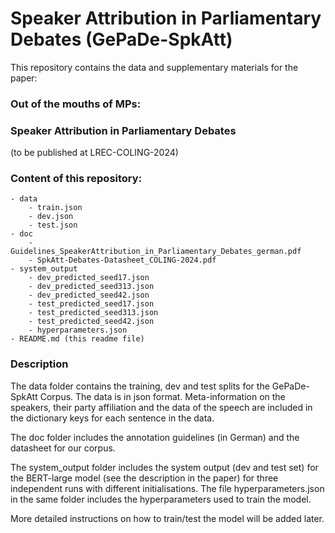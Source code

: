 # Speaker Attribution in Parliamentary Debates (GePaDe-SpkAtt)


This repository contains the data and supplementary materials for the paper:

### Out of the mouths of MPs:
### Speaker Attribution in Parliamentary Debates

(to be published at LREC-COLING-2024)


### Content of this repository:

```
- data
	- train.json
	- dev.json
	- test.json
- doc
	- Guidelines_SpeakerAttribution_in_Parliamentary_Debates_german.pdf  
	- SpkAtt-Debates-Datasheet_COLING-2024.pdf
- system_output
	- dev_predicted_seed17.json  
	- dev_predicted_seed313.json  
	- dev_predicted_seed42.json  
	- test_predicted_seed17.json  
	- test_predicted_seed313.json  
	- test_predicted_seed42.json
	- hyperparameters.json
- README.md (this readme file)
```

### Description

The data folder contains the training, dev and test splits for the GePaDe-SpkAtt Corpus.
The data is in json format. Meta-information on the speakers, their party affiliation 
and the data of the speech are included in the dictionary keys for each sentence in the data.

The doc folder includes the annotation guidelines (in German) and the datasheet for our corpus.

The system_output folder includes the system output (dev and test set) for the BERT-large model
(see the description in the paper) for three independent runs with different initialisations.
The file hyperparameters.json in the same folder includes the hyperparameters used to train
the model.

More detailed instructions on how to train/test the model will be added later.


